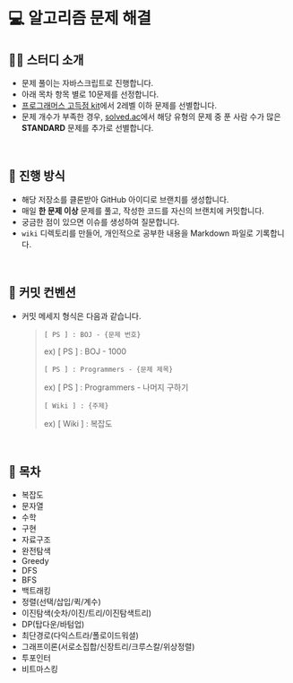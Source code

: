 # 💻 알고리즘 문제 해결

## 💁‍♀️ 스터디 소개

- 문제 풀이는 자바스크립트로 진행합니다.
- 아래 목차 항목 별로 10문제를 선정합니다.
- [프로그래머스 고득점 kit](https://school.programmers.co.kr/learn/challenges?tab=algorithm_practice_kit)에서 2레벨 이하 문제를 선별합니다.
- 문제 개수가 부족한 경우, [solved.ac](http://solved.ac)에서 해당 유형의 문제 중 푼 사람 수가 많은 **STANDARD** 문제를 추가로 선별합니다.

<br/>

## 📖 진행 방식

- 해당 저장소를 클론받아 GitHub 아이디로 브랜치를 생성합니다.
- 매일 **한 문제 이상** 문제를 풀고, 작성한 코드를 자신의 브랜치에 커밋합니다.
- 궁금한 점이 있으면 이슈를 생성하여 질문합니다.
- `wiki` 디렉토리를 만들어, 개인적으로 공부한 내용을 Markdown 파일로 기록합니다.

<br/>

## 💬 커밋 컨벤션

- 커밋 메세지 형식은 다음과 같습니다.
  > `[ PS ] : BOJ - {문제 번호}`
  >
  > ex) [ PS ] : BOJ - 1000
  >
  > `[ PS ] : Programmers - {문제 제목}`
  >
  > ex) [ PS ] : Programmers - 나머지 구하기
  >
  > `[ Wiki ] : {주제}`
  >
  > ex) [ Wiki ] : 복잡도

<br/>

## 📝 목차

- 복잡도
- 문자열
- 수학
- 구현
- 자료구조
- 완전탐색
- Greedy
- DFS
- BFS
- 백트래킹
- 정렬(선택/삽입/퀵/계수)
- 이진탐색(숫차/이진/트리/이진탐색트리)
- DP(탑다운/바텀업)
- 최단경로(다익스트라/폴로이드워셜)
- 그래프이론(서로소집합/신장트리/크루스칼/위상정렬)
- 투포인터
- 비트마스킹
